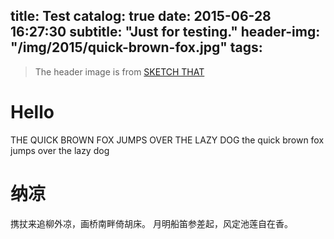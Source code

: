title: Test
catalog: true
date: 2015-06-28 16:27:30
subtitle: "Just for testing."
header-img: "/img/2015/quick-brown-fox.jpg"
tags:
---

> The header image is from [SKETCH THAT](https://sketchthatout.wordpress.com/tag/art/page/4/)

# Hello
THE QUICK BROWN FOX JUMPS OVER THE LAZY DOG
the quick brown fox jumps over the lazy dog

# 纳凉
携扙来追柳外凉，画桥南畔倚胡床。
月明船笛参差起，风定池莲自在香。 
